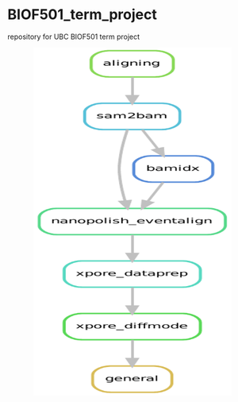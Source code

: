# BIOF501_term_project
repository for UBC BIOF501 term project 

<p align="center">
<img src="./dag.pdf" width="400" height="700">
</p>
